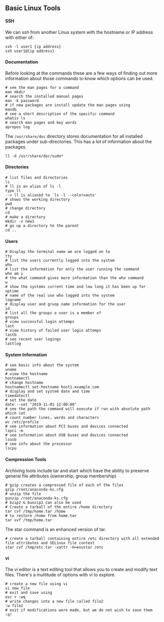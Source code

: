 ## Basic Linux Tools

#### SSH

We can ssh from another Linux system with the hostname or IP address with either of:

```
ssh -l user1 {ip address}
ssh user1@{ip address}
```

#### Documentation

Before looking at the commands these are a few ways of finding out more information about those commands to know which options can be used.

```
# see the man pages for a command
man mkdir
# search the installed manual pages 
man -k password
# if new packages are install update the man pages using
mandb
# see a short description of the specific command
whatis ls
# search man pages and key words
apropos log
```

The `/usr/share/doc` directory stores documentation for all installed packages under sub-directories. This has a lot of information about the packages.

```
ll -d /usr/share/doc/sudo*
```

#### Directories

```
# list files and directories
ls
# ll is an alias of ls -l
type ll
--> ll is aliased to `ls -l --color=auto'
# shows the working directory
pwd
# change directory
cd 
# make a directory
mkdir -v new1
# go up a directory to the parent
cd ..
```

#### Users

```
# Display the terminal name we are logged on to
tty
# list the users currently logged into the system
who
# list the information for only the user running the command
who am i
# the what command gives more information than the who command
w
# show the systems current time and low long it has been up for
uptime
# name of the real use who logged into the system
logname
# display user and gruop name information for the user
id
# list all the groups a user is a member of 
groups
# view successful login attemps
last
# view history of failed user login attemps
lastb
# see recent user logings
lastlog
```

#### System Information

```
# see basic info about the system
uname
# view the hostname 
hostnamectl
# change hostname
hostnamectl set-hostname host1.example.com 
# display and set system date and time
timedatectl
# set the date
date --set "2019-11-01 12:00:00"
# see the path the command will execute if run with absolute path
which cat
# count number lines, words and characters
wc /etc/profile
# see information about PCI buses and devices connected
lspci -m 
# see information about USB buses and devices connected
lsusb
# see info about the processor
lscpu
```

#### Compression Tools

Archiving tools include tar and start which have the ability to preserve general file attributes (ownership, group membership)

```
# gzip creates a compressed file of each of the files
gzip /root/anaconda-ks.cfg
# unzip the file
gunzip /root/anaconda-ks.cfg 
# bzip2 & bunzip2 can also be used
# Create a tarball of the entire /home directory
tar cvf /tmp/home.tar /home
# to restore /home from home.tar
tar xvf /tmp/home.tar
```

The star command is an enhanced version of tar. 

```
# create a tarball containing entire /etc directory with all extended file attributes and SELinux file context
star cvf /tmp/etc.tar -xattr -H=exustar /etc
```

#### vi

The vi editor is a text editing tool that allows you to create and modify text files. There's a multitude of options with vi to explore.

```
# create a new file using vi
vi new_file
# exit and save using 
esc + :wq
# write changes into a new file called file2
:w file2
# exit if modifications were made, but we do not wish to save them
:q!
```